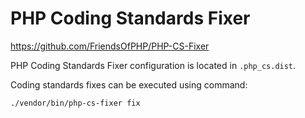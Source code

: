 # PHP Coding Standards Fixer

https://github.com/FriendsOfPHP/PHP-CS-Fixer

PHP Coding Standards Fixer configuration is located in `.php_cs.dist`.

Coding standards fixes can be executed using command:
```sh
./vendor/bin/php-cs-fixer fix
```

